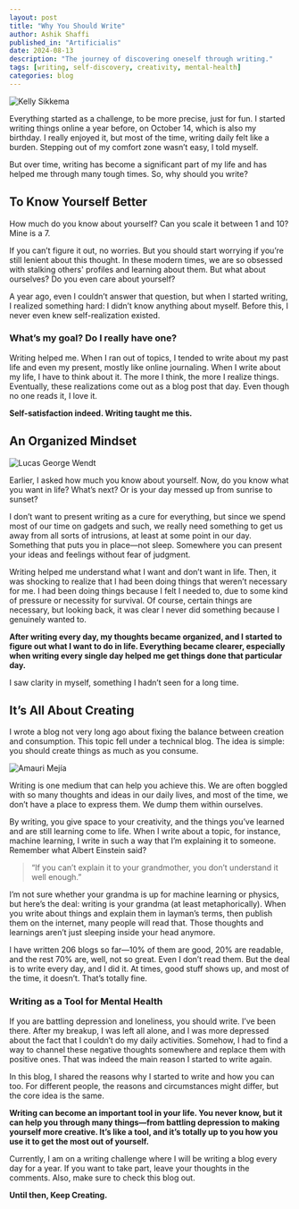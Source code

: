 ```yaml
---
layout: post
title: "Why You Should Write"
author: Ashik Shaffi
published_in: "Artificialis"
date: 2024-08-13
description: "The journey of discovering oneself through writing."
tags: [writing, self-discovery, creativity, mental-health]
categories: blog
---
```


![Kelly Sikkema](https://unsplash.com/photos/_Vqyrw8zTCk)

Everything started as a challenge, to be more precise, just for fun. I started writing things online a year before, on October 14, which is also my birthday. I really enjoyed it, but most of the time, writing daily felt like a burden. Stepping out of my comfort zone wasn’t easy, I told myself.

But over time, writing has become a significant part of my life and has helped me through many tough times. So, why should you write?

## To Know Yourself Better

How much do you know about yourself? Can you scale it between 1 and 10? Mine is a 7.

If you can’t figure it out, no worries. But you should start worrying if you’re still lenient about this thought. In these modern times, we are so obsessed with stalking others' profiles and learning about them. But what about ourselves? Do you even care about yourself?

A year ago, even I couldn’t answer that question, but when I started writing, I realized something hard: I didn’t know anything about myself. Before this, I never even knew self-realization existed.

### What’s my goal? Do I really have one?

Writing helped me. When I ran out of topics, I tended to write about my past life and even my present, mostly like online journaling. When I write about my life, I have to think about it. The more I think, the more I realize things. Eventually, these realizations come out as a blog post that day. Even though no one reads it, I love it.

**Self-satisfaction indeed. Writing taught me this.**

## An Organized Mindset

![Lucas George Wendt](https://unsplash.com/photos/Fv1Lkz1wVcA)

Earlier, I asked how much you know about yourself. Now, do you know what you want in life? What’s next? Or is your day messed up from sunrise to sunset?

I don’t want to present writing as a cure for everything, but since we spend most of our time on gadgets and such, we really need something to get us away from all sorts of intrusions, at least at some point in our day. Something that puts you in place—not sleep. Somewhere you can present your ideas and feelings without fear of judgment.

Writing helped me understand what I want and don’t want in life. Then, it was shocking to realize that I had been doing things that weren’t necessary for me. I had been doing things because I felt I needed to, due to some kind of pressure or necessity for survival. Of course, certain things are necessary, but looking back, it was clear I never did something because I genuinely wanted to.

**After writing every day, my thoughts became organized, and I started to figure out what I want to do in life. Everything became clearer, especially when writing every single day helped me get things done that particular day.**

I saw clarity in myself, something I hadn’t seen for a long time.

## It’s All About Creating

I wrote a blog not very long ago about fixing the balance between creation and consumption. This topic fell under a technical blog. The idea is simple: you should create things as much as you consume.

![Amauri Mejía](https://unsplash.com/photos/dyNmt3tXMSg)

Writing is one medium that can help you achieve this. We are often boggled with so many thoughts and ideas in our daily lives, and most of the time, we don’t have a place to express them. We dump them within ourselves.

By writing, you give space to your creativity, and the things you’ve learned and are still learning come to life. When I write about a topic, for instance, machine learning, I write in such a way that I’m explaining it to someone. Remember what Albert Einstein said?

> “If you can’t explain it to your grandmother, you don’t understand it well enough.”

I’m not sure whether your grandma is up for machine learning or physics, but here’s the deal: writing is your grandma (at least metaphorically). When you write about things and explain them in layman’s terms, then publish them on the internet, many people will read that. Those thoughts and learnings aren’t just sleeping inside your head anymore.

I have written 206 blogs so far—10% of them are good, 20% are readable, and the rest 70% are, well, not so great. Even I don’t read them. But the deal is to write every day, and I did it. At times, good stuff shows up, and most of the time, it doesn’t. That’s totally fine.

### Writing as a Tool for Mental Health

If you are battling depression and loneliness, you should write. I’ve been there. After my breakup, I was left all alone, and I was more depressed about the fact that I couldn’t do my daily activities. Somehow, I had to find a way to channel these negative thoughts somewhere and replace them with positive ones. That was indeed the main reason I started to write again.

In this blog, I shared the reasons why I started to write and how you can too. For different people, the reasons and circumstances might differ, but the core idea is the same.

**Writing can become an important tool in your life. You never know, but it can help you through many things—from battling depression to making yourself more creative. It’s like a tool, and it’s totally up to you how you use it to get the most out of yourself.**

Currently, I am on a writing challenge where I will be writing a blog every day for a year. If you want to take part, leave your thoughts in the comments. Also, make sure to check this blog out.

**Until then, Keep Creating.**
